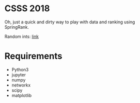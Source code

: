 # CSSS 2018

Oh, just a quick and dirty way to play with data and ranking using SpringRank.

Random ints: [link](https://www.random.org/integers/)

# Requirements
- Python3
- jupyter
- numpy
- networkx
- scipy
- matplotlib

